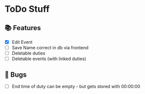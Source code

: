 # ToDo Stuff

## 📚 Features

- [x] Edit Event
- [ ] Save Name correct in db via frontend
- [ ] Deletable duties
- [ ] Deletable events (with linked duties)

## 🐞 Bugs

- [ ] End time of duty can be empty - but gets stored with 00:00:00

